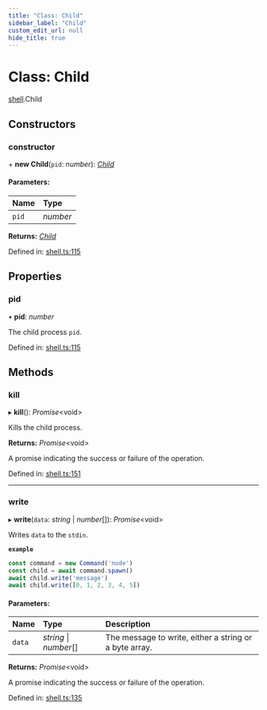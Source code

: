 ```yaml
---
title: "Class: Child"
sidebar_label: "Child"
custom_edit_url: null
hide_title: true
---
```


# Class: Child

[shell](../modules/shell.md).Child

## Constructors

### constructor

\+ **new Child**(`pid`: *number*): [*Child*](shell.child.md)

#### Parameters:

Name | Type |
:------ | :------ |
`pid` | *number* |

**Returns:** [*Child*](shell.child.md)

Defined in: [shell.ts:115](https://github.com/tauri-apps/tauri/blob/a68b4ee8/tooling/api/src/shell.ts#L115)

## Properties

### pid

• **pid**: *number*

The child process `pid`.

Defined in: [shell.ts:115](https://github.com/tauri-apps/tauri/blob/a68b4ee8/tooling/api/src/shell.ts#L115)

## Methods

### kill

▸ **kill**(): *Promise*<void\>

Kills the child process.

**Returns:** *Promise*<void\>

A promise indicating the success or failure of the operation.

Defined in: [shell.ts:151](https://github.com/tauri-apps/tauri/blob/a68b4ee8/tooling/api/src/shell.ts#L151)

___

### write

▸ **write**(`data`: *string* \| *number*[]): *Promise*<void\>

Writes `data` to the `stdin`.

**`example`** 
```typescript
const command = new Command('node')
const child = await command.spawn()
await child.write('message')
await child.write([0, 1, 2, 3, 4, 5])
```

#### Parameters:

Name | Type | Description |
:------ | :------ | :------ |
`data` | *string* \| *number*[] | The message to write, either a string or a byte array.   |

**Returns:** *Promise*<void\>

A promise indicating the success or failure of the operation.

Defined in: [shell.ts:135](https://github.com/tauri-apps/tauri/blob/a68b4ee8/tooling/api/src/shell.ts#L135)
